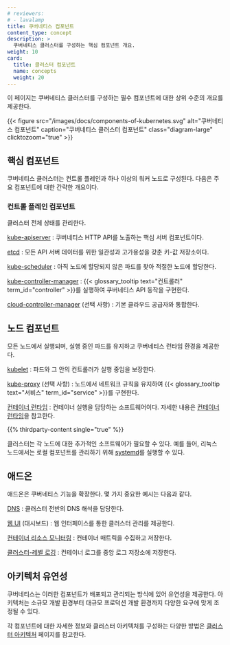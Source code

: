 ```yaml
---
# reviewers:
# - lavalamp
title: 쿠버네티스 컴포넌트
content_type: concept
description: >
  쿠버네티스 클러스터를 구성하는 핵심 컴포넌트 개요.
weight: 10
card:
  title: 클러스터 컴포넌트
  name: concepts
  weight: 20
---
```


<!-- overview -->

이 페이지는 쿠버네티스 클러스터를 구성하는 필수 컴포넌트에 대한 상위 수준의 개요를 제공한다.

{{< figure src="/images/docs/components-of-kubernetes.svg" alt="쿠버네티스 컴포넌트" caption="쿠버네티스 클러스터 컴포넌트" class="diagram-large" clicktozoom="true" >}}

<!-- body -->

## 핵심 컴포넌트

쿠버네티스 클러스터는 컨트롤 플레인과 하나 이상의 워커 노드로 구성된다.
다음은 주요 컴포넌트에 대한 간략한 개요이다.

### 컨트롤 플레인 컴포넌트

클러스터 전체 상태를 관리한다.

[kube-apiserver](/docs/concepts/architecture/#kube-apiserver)
: 쿠버네티스 HTTP API를 노출하는 핵심 서버 컴포넌트이다.

[etcd](/docs/concepts/architecture/#etcd)
: 모든 API 서버 데이터를 위한 일관성과 고가용성을 갖춘 키-값 저장소이다.

[kube-scheduler](/docs/concepts/architecture/#kube-scheduler)
: 아직 노드에 할당되지 않은 파드를 찾아 적절한 노드에 할당한다.

[kube-controller-manager](/docs/concepts/architecture/#kube-controller-manager)
: {{< glossary_tooltip text="컨트롤러" term_id="controller" >}}를 실행하여 쿠버네티스 API 동작을 구현한다.

[cloud-controller-manager](/docs/concepts/architecture/#cloud-controller-manager) (선택 사항)
: 기본 클라우드 공급자와 통합한다.

## 노드 컴포넌트

모든 노드에서 실행되며, 실행 중인 파드를 유지하고 쿠버네티스 런타임 환경을 제공한다.

[kubelet](/docs/concepts/architecture/#kubelet)
: 파드와 그 안의 컨트롤러가 실행 중임을 보장한다.

[kube-proxy](/docs/concepts/architecture/#kube-proxy) (선택 사항)
: 노드에서 네트워크 규칙을 유지하여 {{< glossary_tooltip text="서비스" term_id="service" >}}를 구현한다.

[컨테이너 런타임](/docs/concepts/architecture/#container-runtime)
: 컨테이너 실행을 담당하는 소프트웨어이다. 자세한 내용은
 [컨테이너 런타임](/ko/docs/setup/production-environment/container-runtimes/)을 참고한다.

{{% thirdparty-content single="true" %}}

클러스터는 각 노드에 대한 추가적인 소프트웨어가 필요할 수 있다. 예를 들어, 리눅스 노드에서는
로컬 컴포넌트를 관리하기 위해 [systemd](https://systemd.io/)를 실행할 수 있다.

## 애드온

애드온은 쿠버네티스 기능을 확장한다. 몇 가지 중요한 예시는 다음과 같다.

[DNS](/docs/concepts/architecture/#dns)
: 클러스터 전반의 DNS 해석을 담당한다.

[웹 UI](/docs/concepts/architecture/#web-ui-dashboard) (대시보드)
: 웹 인터페이스를 통한 클러스터 관리를 제공한다.

[컨테이너 리소스 모니터링](/docs/concepts/architecture/#container-resource-monitoring)
: 컨테이너 매트릭을 수집하고 저장한다.

[클러스터-레벨 로깅](/docs/concepts/architecture/#cluster-level-logging)
: 컨테이너 로그를 중앙 로그 저장소에 저장한다.

## 아키텍처 유연성

쿠버네티스는 이러한 컴포넌트가 배포되고 관리되는 방식에 있어 유연성을 제공한다.
아키텍처는 소규모 개발 환경부터 대규모 프로덕션 개발 환경까지
다양한 요구에 맞게 조정될 수 있다.

각 컴포넌트에 대한 자세한 정보와 클러스터 아키텍처를 구성하는 다양한 방법은
[클러스터 아키텍처](/ko/docs/concepts/architecture/) 페이지를 참고한다.
